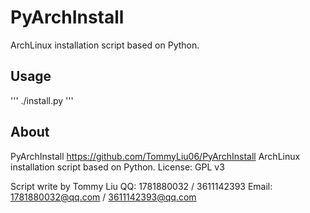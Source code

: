 # PyArchInstall
ArchLinux installation script based on Python.

## Usage
'''
./install.py
'''

## About
PyArchInstall
   https://github.com/TommyLiu06/PyArchInstall
ArchLinux installation script based on Python.
License: GPL v3

Script write by Tommy Liu
QQ: 1781880032 / 3611142393
Email: 1781880032@qq.com / 3611142393@qq.com
